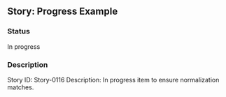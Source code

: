 ## Story: Progress Example

### Status

In progress

### Description

Story ID: Story-0116
Description:
In progress item to ensure normalization matches.


